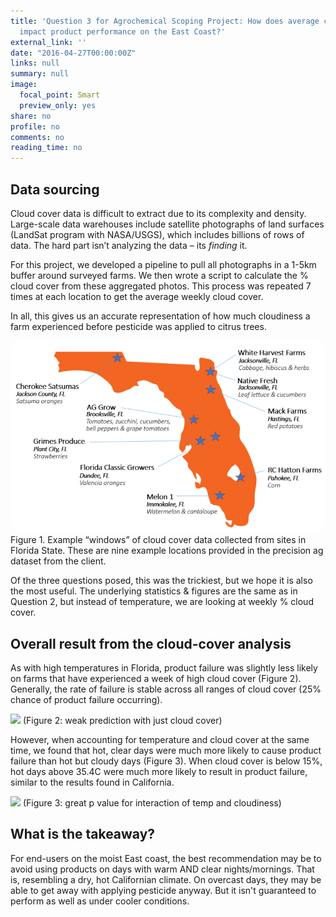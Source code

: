 ```yaml
---
title: 'Question 3 for Agrochemical Scoping Project: How does average cloud cover
  impact product performance on the East Coast?'
external_link: ''
date: "2016-04-27T00:00:00Z"
links: null
summary: null
image:
  focal_point: Smart
  preview_only: yes
share: no
profile: no
comments: no
reading_time: no
---
```




## Data sourcing

Cloud cover data is difficult to extract due to its complexity
and density. Large-scale data warehouses include satellite photographs of
land surfaces (LandSat program with NASA/USGS), which includes billions of
rows of data. The hard part isn’t analyzing the data – its *finding* it.

For this project, we developed a pipeline to pull all photographs in a 1-5km
buffer around surveyed farms. We then wrote a script to calculate the %
cloud cover from these aggregated photos. This process was repeated 7
times at each location to get the average weekly cloud cover.

In all, this gives us an accurate representation of how much cloudiness a farm
experienced before pesticide was applied to citrus trees.

<img src="map.png" style="border-radius: 5%;" />
Figure 1. Example “windows” of cloud cover data collected from sites in
Florida State. These are nine example locations provided in the
precision ag dataset from the client.

Of the three questions posed, this was the trickiest, but we hope it is also
the most useful. The underlying statistics & figures are the same as in
Question 2, but instead of temperature, we are looking at weekly % cloud
cover.

## Overall result from the cloud-cover analysis

As with high temperatures in Florida, product failure was slightly less likely on farms that have experienced a week of high cloud cover (Figure 2). Generally, the rate of failure is stable across all ranges of cloud cover (25% chance of product failure occurring).

<img src="{{< blogdown/postref >}}index_files/figure-html/cloud-1.png" width="672" />
(Figure 2: weak prediction with just cloud cover)

However, when accounting for temperature and cloud cover at the same time, we found that hot, clear days were much more likely to cause product failure than hot but cloudy days (Figure 3). When cloud cover is below 15%, hot days above 35.4C were much more likely to result in product failure, similar to the results found in California.

<img src="{{< blogdown/postref >}}index_files/figure-html/interaction-1.png" width="672" />
(Figure 3: great p value for interaction of temp and cloudiness)

## What is the takeaway?

For end-users on the moist East coast, the best recommendation may be to avoid
using products on days with warm AND clear nights/mornings. That is, resembling a dry, hot Californian climate. On overcast days, they may be able to get away with applying pesticide anyway. But it isn't guaranteed to perform as well as under cooler conditions.
